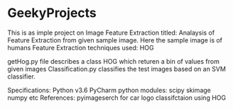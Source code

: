 # GeekyProjects
This is as imple project on Image Feature Extraction titled: Analaysis of Feature Extraction from given sample image.
Here the sample image is of humans
Feature Extraction techniques used: HOG

getHog.py file describes a class HOG which returen a bin of values from given images
Classification.py classifies the test images based on an SVM classifier.

Specifications:
Python v3.6
PyCharm 
python modules: scipy skimage numpy etc
References: pyimageserch for car logo classifctaion using HOG
